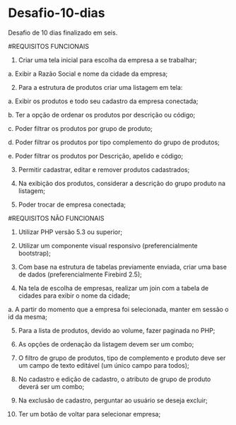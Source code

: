 # Desafio-10-dias

Desafio de 10 dias finalizado em seis.

#REQUISITOS FUNCIONAIS


1. Criar uma tela inicial para escolha da empresa a se trabalhar;

a. Exibir a Razão Social e nome da cidade da empresa;

2. Para a estrutura de produtos criar uma listagem em tela:

a. Exibir os produtos e todo seu cadastro da empresa conectada;

b. Ter a opção de ordenar os produtos por descrição ou código;

c. Poder filtrar os produtos por grupo de produto;

d. Poder filtrar os produtos por tipo complemento do grupo de produtos;

e. Poder filtrar os produtos por Descrição, apelido e código;

3. Permitir cadastrar, editar e remover produtos cadastrados;

4. Na exibição dos produtos, considerar a descrição do grupo produto na listagem;

5. Poder trocar de empresa conectada;

#REQUISITOS NÃO FUNCIONAIS


1. Utilizar PHP versão 5.3 ou superior;

2. Utilizar um componente visual responsivo (preferencialmente bootstrap);

3. Com base na estrutura de tabelas previamente enviada, criar uma base de dados (preferencialmente Firebird 2.5);

4. Na tela de escolha de empresas, realizar um join com a tabela de cidades para exibir o nome da cidade;

a. A partir do momento que a empresa foi selecionada, manter em sessão o id da mesma;

5. Para a lista de produtos, devido ao volume, fazer paginada no PHP;

6. As opções de ordenação da listagem devem ser um combo;

7. O filtro de grupo de produtos, tipo de complemento e produto deve ser um campo de texto editável (um único campo para todos);

8. No cadastro e edição de cadastro, o atributo de grupo de produto deverá ser um combo;

9. Na exclusão de cadastro, perguntar ao usuário se deseja excluir;

10. Ter um botão de voltar para selecionar empresa; 

